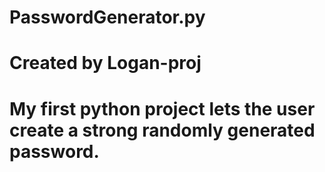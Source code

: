 # PasswordGenerator.py
# Created by Logan-proj
# My first python project lets the user create a strong randomly generated password.
